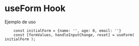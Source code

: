 # useForm Hook

Ejemplo de uso
```
    const initialForm = {name: '', age: 0, email: ''}
    const [formValues, handleInputChange, reset] = useForm( initialForm );

```